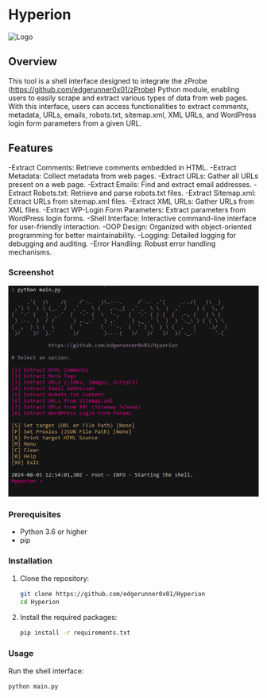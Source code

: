 # Hyperion
![Logo](images/logo.ico)
## Overview

This tool is a shell interface designed to integrate the zProbe (https://github.com/edgerunner0x01/zProbe) Python module, enabling users to easily scrape and extract various types of data from web pages. With this interface, users can access functionalities to extract comments, metadata, URLs, emails, robots.txt, sitemap.xml, XML URLs, and WordPress login form parameters from a given URL.

## Features

-Extract Comments: Retrieve comments embedded in HTML.
-Extract Metadata: Collect metadata from web pages.
-Extract URLs: Gather all URLs present on a web page.
-Extract Emails: Find and extract email addresses.
-Extract Robots.txt: Retrieve and parse robots.txt files.
-Extract Sitemap.xml: Extract URLs from sitemap.xml files.
-Extract XML URLs: Gather URLs from XML files.
-Extract WP-Login Form Parameters: Extract parameters from WordPress login forms.
-Shell Interface: Interactive command-line interface for user-friendly interaction.
-OOP Design: Organized with object-oriented programming for better maintainability.
-Logging: Detailed logging for debugging and auditing.
-Error Handling: Robust error handling mechanisms.

### Screenshot
![Alt text](images/screenshot.png)


### Prerequisites

- Python 3.6 or higher
- pip

### Installation

1. Clone the repository:
    ```bash
    git clone https://github.com/edgerunner0x01/Hyperion
    cd Hyperion
    ```

2. Install the required packages:
    ```bash
    pip install -r requirements.txt
    ```

### Usage

Run the shell interface:
```bash
python main.py
```